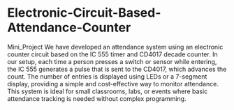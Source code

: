 # Electronic-Circuit-Based-Attendance-Counter
Mini_Project
We have developed an attendance system using an electronic counter circuit based on the IC 555 timer and CD4017 decade counter. In our setup, each time a person presses a switch or sensor while entering, the IC 555 generates a pulse that is sent to the CD4017, which advances the count. The number of entries is displayed using LEDs or a 7-segment display, providing a simple and cost-effective way to monitor attendance. This system is ideal for small classrooms, labs, or events where basic attendance tracking is needed without complex programming.
